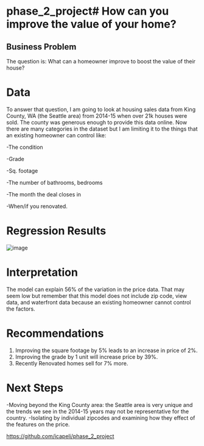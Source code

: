 # phase_2_project# How can you improve the value of your home?

## Business Problem

The question is: What can a homeowner improve to boost the value of their house?




# Data
To answer that question, I am going to look at housing sales data from King County, WA (the Seattle area) from 2014-15 when over 21k houses were sold. The county was generous enough to provide this data online.
Now there are many categories in the dataset but I am limiting it to the things that an existing homeowner can control like:


-The condition

-Grade 

-Sq. footage

-The number of bathrooms, bedrooms

-The month the deal closes in

-When/if you renovated.

# Regression Results

![image](https://user-images.githubusercontent.com/101752113/169361275-b4f58c97-59b3-48c9-9ee7-25ed1d84f651.png)

# Interpretation

The model can explain 56% of the variation in the price data. That may seem low but remember that this model does not include zip code, view data, and waterfront data because an existing homeowner cannot control the factors. 


# Recommendations

1. Improving the square footage by 5% leads to an increase in price of 2%.
2. Improving the grade by 1 unit will increase price by 39%.
3. Recently Renovated homes sell for 7% more.


# Next Steps

-Moving beyond the King County area: the Seattle area is very unique and the trends we see in the 2014-15 years may  not be representative for the country.
-Isolating by individual zipcodes and examining how they effect of the features on the price.


https://github.com/icapeli/phase_2_project
